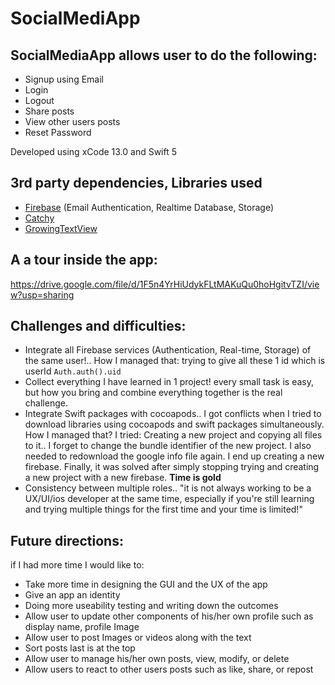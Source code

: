# SocialMediApp 

## SocialMediaApp allows user to do the following:
- Signup using Email
- Login
- Logout
- Share posts
- View other users posts
- Reset Password

Developed using xCode 13.0 and Swift 5

## 3rd party dependencies, Libraries used
- [Firebase](https://github.com/firebase/quickstart-ios) 
(Email Authentication,
Realtime Database,
Storage)
- [Catchy](https://github.com/Sadmansamee/CachyKit)
- [GrowingTextView](https://github.com/KennethTsang/GrowingTextView)

## A a tour inside the app:
https://drive.google.com/file/d/1F5n4YrHiUdykFLtMAKuQu0hoHgitvTZI/view?usp=sharing


## Challenges and difficulties:
- Integrate all Firebase services (Authentication, Real-time, Storage) of the same user!.. How I managed that: trying to give all these 1 id which is userId `Auth.auth().uid`
- Collect everything I have learned in 1 project! every small task is easy, but how you bring and combine everything together is the real challenge.
- Integrate Swift packages with cocoapods.. I got conflicts when I tried to download libraries using cocoapods and swift packages simultaneously. How I managed that? I tried: Creating a new project and copying all files to it.. I forget to change the bundle identifier of the new project.  I also needed to redownload the google info file again. I end up creating a new firebase. Finally, it was solved after simply stopping trying and creating a new project with a new firebase. **Time is gold**
 - Consistency between multiple roles.. "it is not always working to be a UX/UI/ios developer at the same time, especially if you're still learning and trying multiple things for the first time and your time is limited!"

## Future directions:
if I had more time I would like to:
- Take more time in designing the GUI and the UX of the app
- Give an app an identity
- Doing more useability testing and writing down the outcomes
- Allow user to update other components of his/her own profile such as display name, profile Image
- Allow user to post Images or videos along with the text
- Sort posts last is at the top
- Allow user to manage his/her own posts, view, modify, or delete
- Allow users to react to other users posts such as like, share, or repost
